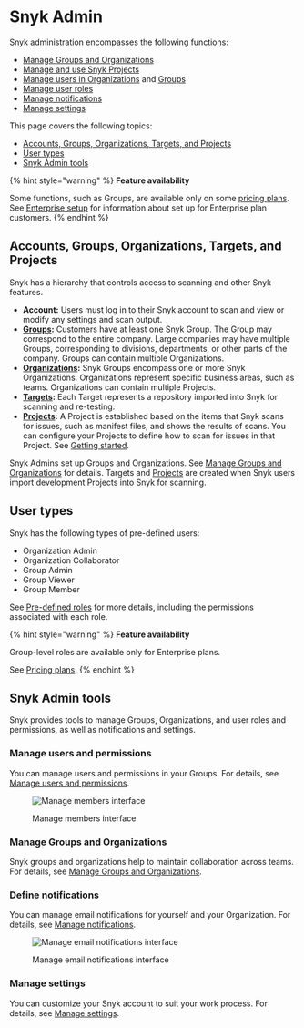 # Snyk Admin

Snyk administration encompasses the following functions:

* [Manage Groups and Organizations](groups-and-organizations/)
* [Manage and use Snyk Projects](snyk-projects/)
* [Manage users in Organizations](groups-and-organizations/organizations/manage-users-in-organizations.md) and [Groups](groups-and-organizations/groups/manage-users-in-a-group.md)
* [Manage user roles](user-roles/)
* [Manage notifications](manage-notifications.md)
* [Manage settings](groups-and-organizations/group-and-organization-settings.md)

This page covers the following topics:

* [Accounts, Groups, Organizations, Targets, and Projects](./#accounts-groups-organizations-targets-and-projects)
* [User types](./#user-types)
* [Snyk Admin tools](./#snyk-admin-tools)

{% hint style="warning" %}
**Feature availability**

Some functions, such as Groups, are available only on some [pricing plans](https://snyk.io/plans/).\
See [Enterprise setup](../enterprise-setup/) for information about set up for Enterprise plan customers.
{% endhint %}

## Accounts, Groups, Organizations, Targets, and Projects

Snyk has a hierarchy that controls access to scanning and other Snyk features.

* **Account:** Users must log in to their Snyk account to scan and view or modify any settings and scan output.
* [**Groups**](groups-and-organizations/groups/)**:** Customers have at least one Snyk Group. The Group may correspond to the entire company. Large companies may have multiple Groups, corresponding to divisions, departments, or other parts of the company. Groups can contain multiple Organizations.
* [**Organizations**](groups-and-organizations/organizations/)**:** Snyk Groups encompass one or more Snyk Organizations. Organizations represent specific business areas, such as teams. Organizations can contain multiple Projects.
* [**Targets**](snyk-projects/#target)**:** Each Target represents a repository imported into Snyk for scanning and re-testing.
* [**Projects**](snyk-projects/)**:** A Project is established based on the items that Snyk scans for issues, such as manifest files, and shows the results of scans. You can configure your Projects to define how to scan for issues in that Project. See [Getting started](getting-started).

Snyk Admins set up Groups and Organizations. See [Manage Groups and Organizations](groups-and-organizations/) for details. Targets and [Projects](snyk-projects/) are created when Snyk users import development Projects into Snyk for scanning.

## User types

Snyk has the following types of pre-defined users:

* Organization Admin
* Organization Collaborator
* Group Admin
* Group Viewer
* Group Member

See [Pre-defined roles](user-roles/pre-defined-roles.md) for more details, including the permissions associated with each role.

{% hint style="warning" %}
**Feature availability**

Group-level roles are available only for Enterprise plans.

See [Pricing plans](https://snyk.io/plans).
{% endhint %}

## Snyk Admin tools

Snyk provides tools to manage Groups, Organizations, and user roles and permissions, as well as notifications and settings.

### Manage users and permissions

You can manage users and permissions in your Groups. For details, see [Manage users and permissions](user-roles/user-role-management.md).

<figure><img src="../.gitbook/assets/image (245) (1) (1) (1).png" alt="Manage members interface"><figcaption><p>Manage members interface</p></figcaption></figure>

### Manage Groups and Organizations

Snyk groups and organizations help to maintain collaboration across teams. For details, see [Manage Groups and Organizations](groups-and-organizations/).

### Define notifications

You can manage email notifications for yourself and your Organization. For details, see [Manage notifications](manage-notifications.md).

<figure><img src="../.gitbook/assets/image (6) (2).png" alt="Manage email notifications interface"><figcaption><p>Manage email notifications interface</p></figcaption></figure>

### Manage settings

You can customize your Snyk account to suit your work process. For details, see [Manage settings](groups-and-organizations/group-and-organization-settings.md).
